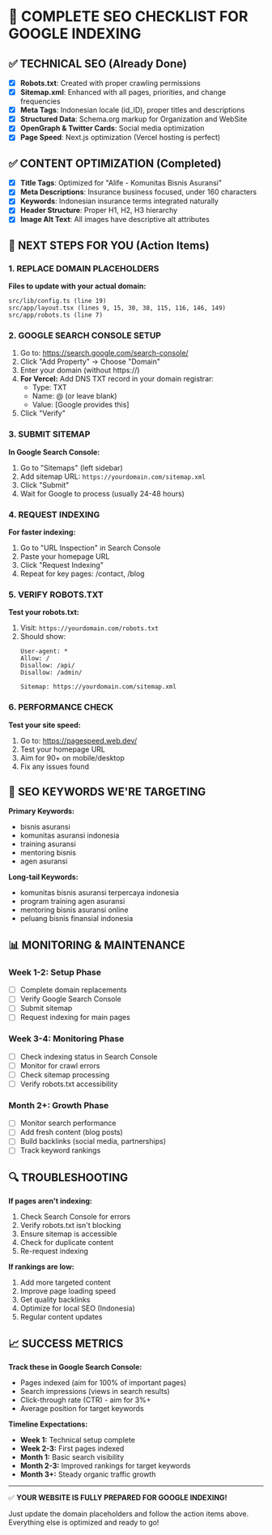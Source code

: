 # 🚀 COMPLETE SEO CHECKLIST FOR GOOGLE INDEXING

## ✅ TECHNICAL SEO (Already Done)
- [x] **Robots.txt**: Created with proper crawling permissions
- [x] **Sitemap.xml**: Enhanced with all pages, priorities, and change frequencies
- [x] **Meta Tags**: Indonesian locale (id_ID), proper titles and descriptions
- [x] **Structured Data**: Schema.org markup for Organization and WebSite
- [x] **OpenGraph & Twitter Cards**: Social media optimization
- [x] **Page Speed**: Next.js optimization (Vercel hosting is perfect)

## ✅ CONTENT OPTIMIZATION (Completed)
- [x] **Title Tags**: Optimized for "Alife - Komunitas Bisnis Asuransi"
- [x] **Meta Descriptions**: Insurance business focused, under 160 characters
- [x] **Keywords**: Indonesian insurance terms integrated naturally
- [x] **Header Structure**: Proper H1, H2, H3 hierarchy
- [x] **Image Alt Text**: All images have descriptive alt attributes

## 🔧 NEXT STEPS FOR YOU (Action Items)

### 1. REPLACE DOMAIN PLACEHOLDERS
**Files to update with your actual domain:**
```
src/lib/config.ts (line 19)
src/app/layout.tsx (lines 9, 15, 30, 38, 115, 116, 146, 149)
src/app/robots.ts (line 7)
```

### 2. GOOGLE SEARCH CONSOLE SETUP
1. Go to: https://search.google.com/search-console/
2. Click "Add Property" → Choose "Domain"
3. Enter your domain (without https://)
4. **For Vercel:** Add DNS TXT record in your domain registrar:
   - Type: TXT
   - Name: @ (or leave blank)
   - Value: [Google provides this]
5. Click "Verify"

### 3. SUBMIT SITEMAP
**In Google Search Console:**
1. Go to "Sitemaps" (left sidebar)
2. Add sitemap URL: `https://yourdomain.com/sitemap.xml`
3. Click "Submit"
4. Wait for Google to process (usually 24-48 hours)

### 4. REQUEST INDEXING
**For faster indexing:**
1. Go to "URL Inspection" in Search Console
2. Paste your homepage URL
3. Click "Request Indexing"
4. Repeat for key pages: /contact, /blog

### 5. VERIFY ROBOTS.TXT
**Test your robots.txt:**
1. Visit: `https://yourdomain.com/robots.txt`
2. Should show:
   ```
   User-agent: *
   Allow: /
   Disallow: /api/
   Disallow: /admin/
   
   Sitemap: https://yourdomain.com/sitemap.xml
   ```

### 6. PERFORMANCE CHECK
**Test your site speed:**
1. Go to: https://pagespeed.web.dev/
2. Test your homepage URL
3. Aim for 90+ on mobile/desktop
4. Fix any issues found

## 🎯 SEO KEYWORDS WE'RE TARGETING
**Primary Keywords:**
- bisnis asuransi
- komunitas asuransi indonesia
- training asuransi
- mentoring bisnis
- agen asuransi

**Long-tail Keywords:**
- komunitas bisnis asuransi terpercaya indonesia
- program training agen asuransi
- mentoring bisnis asuransi online
- peluang bisnis finansial indonesia

## 📊 MONITORING & MAINTENANCE

### Week 1-2: Setup Phase
- [ ] Complete domain replacements
- [ ] Verify Google Search Console
- [ ] Submit sitemap
- [ ] Request indexing for main pages

### Week 3-4: Monitoring Phase
- [ ] Check indexing status in Search Console
- [ ] Monitor for crawl errors
- [ ] Check sitemap processing
- [ ] Verify robots.txt accessibility

### Month 2+: Growth Phase
- [ ] Monitor search performance
- [ ] Add fresh content (blog posts)
- [ ] Build backlinks (social media, partnerships)
- [ ] Track keyword rankings

## 🔍 TROUBLESHOOTING

**If pages aren't indexing:**
1. Check Search Console for errors
2. Verify robots.txt isn't blocking
3. Ensure sitemap is accessible
4. Check for duplicate content
5. Re-request indexing

**If rankings are low:**
1. Add more targeted content
2. Improve page loading speed
3. Get quality backlinks
4. Optimize for local SEO (Indonesia)
5. Regular content updates

## 📈 SUCCESS METRICS
**Track these in Google Search Console:**
- Pages indexed (aim for 100% of important pages)
- Search impressions (views in search results)
- Click-through rate (CTR) - aim for 3%+
- Average position for target keywords

**Timeline Expectations:**
- **Week 1:** Technical setup complete
- **Week 2-3:** First pages indexed
- **Month 1:** Basic search visibility
- **Month 2-3:** Improved rankings for target keywords
- **Month 3+:** Steady organic traffic growth

---

✅ **YOUR WEBSITE IS FULLY PREPARED FOR GOOGLE INDEXING!**

Just update the domain placeholders and follow the action items above. Everything else is optimized and ready to go!